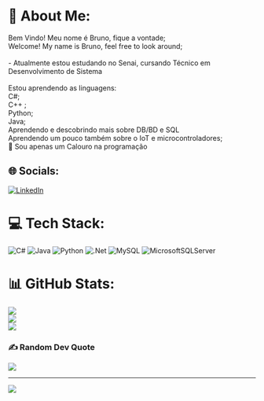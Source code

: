 # 💫 About Me:
Bem Vindo! Meu nome é Bruno, fique a vontade;<br>Welcome! My name is Bruno, feel free to look around;<br><br>- Atualmente estou estudando no Senai, cursando Técnico em<br>Desenvolvimento de Sistema<br><br>Estou aprendendo as linguagens:<br>C#;<br>C++ ;<br>Python;<br>Java;<br>Aprendendo e descobrindo mais sobre DB/BD e SQL<br>Aprendendo um pouco também sobre o IoT e microcontroladores;<br>📘 Sou apenas um Calouro na programação<br>


## 🌐 Socials:
[![LinkedIn]([https://img.shields.io/badge/LinkedIn-%230077B5.svg?logo=linkedin&logoColor=white)](https://linkedin.com/in/BrunoSbardellati](https://www.linkedin.com/in/bruno-sbardellati-a601691b0/)) 

# 💻 Tech Stack:
![C#](https://img.shields.io/badge/c%23-%23239120.svg?style=for-the-badge&logo=csharp&logoColor=white) ![Java](https://img.shields.io/badge/java-%23ED8B00.svg?style=for-the-badge&logo=openjdk&logoColor=white) ![Python](https://img.shields.io/badge/python-3670A0?style=for-the-badge&logo=python&logoColor=ffdd54) ![.Net](https://img.shields.io/badge/.NET-5C2D91?style=for-the-badge&logo=.net&logoColor=white) ![MySQL](https://img.shields.io/badge/mysql-%2300000f.svg?style=for-the-badge&logo=mysql&logoColor=white) ![MicrosoftSQLServer](https://img.shields.io/badge/Microsoft%20SQL%20Server-CC2927?style=for-the-badge&logo=microsoft%20sql%20server&logoColor=white)
# 📊 GitHub Stats:
![](https://github-readme-stats.vercel.app/api?username=Bruno-Sbardellati&theme=radical&hide_border=false&include_all_commits=false&count_private=false)<br/>
![](https://github-readme-streak-stats.herokuapp.com/?user=Bruno-Sbardellati&theme=radical&hide_border=false)<br/>
![](https://github-readme-stats.vercel.app/api/top-langs/?username=Bruno-Sbardellati&theme=radical&hide_border=false&include_all_commits=false&count_private=false&layout=compact)

### ✍️ Random Dev Quote
![](https://quotes-github-readme.vercel.app/api?type=horizontal&theme=radical)

---
[![](https://visitcount.itsvg.in/api?id=Bruno-Sbardellati&icon=2&color=10)](https://visitcount.itsvg.in)

<!-- Proudly created with GPRM ( https://gprm.itsvg.in ) -->
